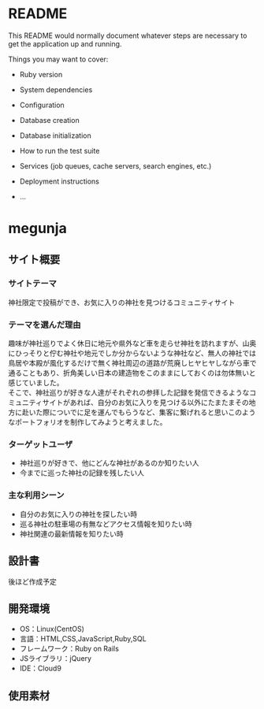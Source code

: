 # README

This README would normally document whatever steps are necessary to get the
application up and running.

Things you may want to cover:

* Ruby version

* System dependencies

* Configuration

* Database creation

* Database initialization

* How to run the test suite

* Services (job queues, cache servers, search engines, etc.)

* Deployment instructions

* ...

# megunja

## サイト概要
### サイトテーマ
神社限定で投稿ができ、お気に入りの神社を見つけるコミュニティサイト

### テーマを選んだ理由
趣味が神社巡りでよく休日に地元や県外など車を走らせ神社を訪れますが、山奥にひっそりと佇む神社や地元でしか分からないような神社など、無人の神社では鳥居や本殿が風化するだけで無く神社周辺の道路が荒廃しヒヤヒヤしながら車で通ることもあり、折角美しい日本の建造物をこのままにしておくのは勿体無いと感じていました。<br>
そこで、神社巡りが好きな人達がそれぞれの参拝した記録を発信できるようなコミュニティサイトがあれば、自分のお気に入りを見つける以外にたまたまその地方に赴いた際についでに足を運んでもらうなど、集客に繋げれると思いこのようなポートフォリオを制作してみようと考えました。

### ターゲットユーザ
- 神社巡りが好きで、他にどんな神社があるのか知りたい人
- 今までに巡った神社の記録を残したい人
​
### 主な利用シーン
- 自分のお気に入りの神社を探したい時
- 巡る神社の駐車場の有無などアクセス情報を知りたい時
- 神社関連の最新情報を知りたい時
​
## 設計書
後ほど作成予定

## 開発環境
- OS：Linux(CentOS)
- 言語：HTML,CSS,JavaScript,Ruby,SQL
- フレームワーク：Ruby on Rails
- JSライブラリ：jQuery
- IDE：Cloud9
​
## 使用素材
